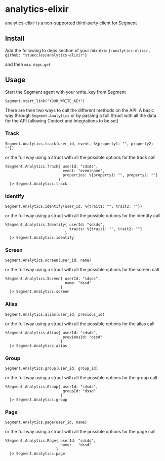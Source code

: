 analytics-elixir
================

analytics-elixir is a non-supported third-party client for [Segment](https://segment.com)

## Install

Add the following to deps section of your mix.exs: `{:analytics-elixir, github: "stueccles/analytics-elixir"}`

and then `mix deps.get`

## Usage

Start the Segment agent with your write_key from Segment
```
Segment.start_link("YOUR_WRITE_KEY")
```
There are then two ways to call the different methods on the API.
A basic way through `Segment.Analytics` or by passing a full Struct
with all the data for the API (allowing Context and Integrations to be set)

### Track
```
Segment.Analytics.track(user_id, event, %{property1: "", property2: ""})
```
or the full way using a struct with all the possible options for the track call
```
%Segment.Analytics.Track{ userId: "sdsds",
                          event: "eventname",
                          properties: %{property1: "", property2: ""}
                        }
  |> Segment.Analytics.track
```

### Identify
```
Segment.Analytics.identify(user_id, %{trait1: "", trait2: ""})
```
or the full way using a struct with all the possible options for the identify call
```
%Segment.Analytics.Identify{ userId: "sdsds",
                             traits: %{trait1: "", trait2: ""}
                           }
  |> Segment.Analytics.identify
```

### Screen
```
Segment.Analytics.screen(user_id, name)
```
or the full way using a struct with all the possible options for the screen call
```
%Segment.Analytics.Screen{ userId: "sdsds",
                           name: "dssd"
                         }
  |> Segment.Analytics.screen
```

### Alias
```
Segment.Analytics.alias(user_id, previous_id)
```
or the full way using a struct with all the possible options for the alias call
```
%Segment.Analytics.Alias{ userId: "sdsds",
                          previousId: "dssd"
                         }
  |> Segment.Analytics.alias
```

### Group
```
Segment.Analytics.group(user_id, group_id)
```
or the full way using a struct with all the possible options for the group call
```
%Segment.Analytics.Group{ userId: "sdsds",
                          groupId: "dssd"
                         }
  |> Segment.Analytics.group
```

### Page
```
Segment.Analytics.page(user_id, name)
```
or the full way using a struct with all the possible options for the page call
```
%Segment.Analytics.Page{ userId: "sdsds",
                         name:   "dssd"
                       }
  |> Segment.Analytics.page
```
